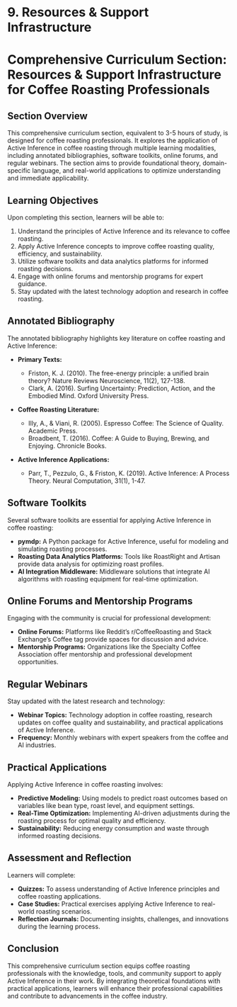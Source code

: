 # 9. Resources & Support Infrastructure

# Comprehensive Curriculum Section: Resources & Support Infrastructure for Coffee Roasting Professionals

## Section Overview

This comprehensive curriculum section, equivalent to 3-5 hours of study, is designed for coffee roasting professionals. It explores the application of Active Inference in coffee roasting through multiple learning modalities, including annotated bibliographies, software toolkits, online forums, and regular webinars. The section aims to provide foundational theory, domain-specific language, and real-world applications to optimize understanding and immediate applicability.

## Learning Objectives

Upon completing this section, learners will be able to:

1. Understand the principles of Active Inference and its relevance to coffee roasting.
2. Apply Active Inference concepts to improve coffee roasting quality, efficiency, and sustainability.
3. Utilize software toolkits and data analytics platforms for informed roasting decisions.
4. Engage with online forums and mentorship programs for expert guidance.
5. Stay updated with the latest technology adoption and research in coffee roasting.

## Annotated Bibliography

The annotated bibliography highlights key literature on coffee roasting and Active Inference:

- **Primary Texts:**
  - Friston, K. J. (2010). The free-energy principle: a unified brain theory? Nature Reviews Neuroscience, 11(2), 127-138.
  - Clark, A. (2016). Surfing Uncertainty: Prediction, Action, and the Embodied Mind. Oxford University Press.

- **Coffee Roasting Literature:**
  - Illy, A., & Viani, R. (2005). Espresso Coffee: The Science of Quality. Academic Press.
  - Broadbent, T. (2016). Coffee: A Guide to Buying, Brewing, and Enjoying. Chronicle Books.

- **Active Inference Applications:**
  - Parr, T., Pezzulo, G., & Friston, K. (2019). Active Inference: A Process Theory. Neural Computation, 31(1), 1-47.

## Software Toolkits

Several software toolkits are essential for applying Active Inference in coffee roasting:

- **pymdp:** A Python package for Active Inference, useful for modeling and simulating roasting processes.
- **Roasting Data Analytics Platforms:** Tools like RoastRight and Artisan provide data analysis for optimizing roast profiles.
- **AI Integration Middleware:** Middleware solutions that integrate AI algorithms with roasting equipment for real-time optimization.

## Online Forums and Mentorship Programs

Engaging with the community is crucial for professional development:

- **Online Forums:** Platforms like Reddit’s r/CoffeeRoasting and Stack Exchange’s Coffee tag provide spaces for discussion and advice.
- **Mentorship Programs:** Organizations like the Specialty Coffee Association offer mentorship and professional development opportunities.

## Regular Webinars

Stay updated with the latest research and technology:

- **Webinar Topics:** Technology adoption in coffee roasting, research updates on coffee quality and sustainability, and practical applications of Active Inference.
- **Frequency:** Monthly webinars with expert speakers from the coffee and AI industries.

## Practical Applications

Applying Active Inference in coffee roasting involves:

- **Predictive Modeling:** Using models to predict roast outcomes based on variables like bean type, roast level, and equipment settings.
- **Real-Time Optimization:** Implementing AI-driven adjustments during the roasting process for optimal quality and efficiency.
- **Sustainability:** Reducing energy consumption and waste through informed roasting decisions.

## Assessment and Reflection

Learners will complete:

- **Quizzes:** To assess understanding of Active Inference principles and coffee roasting applications.
- **Case Studies:** Practical exercises applying Active Inference to real-world roasting scenarios.
- **Reflection Journals:** Documenting insights, challenges, and innovations during the learning process.

## Conclusion

This comprehensive curriculum section equips coffee roasting professionals with the knowledge, tools, and community support to apply Active Inference in their work. By integrating theoretical foundations with practical applications, learners will enhance their professional capabilities and contribute to advancements in the coffee industry.